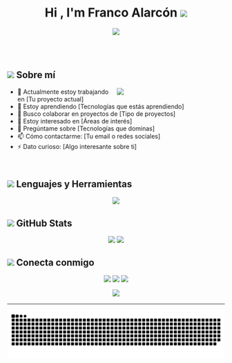 <h1 align="center">Hi , I'm Franco Alarcón <img src="https://media.giphy.com/media/hvRJCLFzcasrR4ia7z/giphy.gif" width="35"></h1>

<p align="center">
  <a href="https://github.com/DenverCoder1/readme-typing-svg"><img src="https://readme-typing-svg.herokuapp.com?font=Time+New+Roman&color=%23C8BE25&size=25&center=true&vCenter=true&width=600&height=100&lines=Desarrollador+Full+Stack;Entusiasta+del+Aprendizaje+Continuo;Amante+de+la+Tecnología;Siempre+buscando+nuevos+desafíos"></a>
</p>

<div align="center">
  <img src="https://komarev.com/ghpvc/?username=tuusuario&style=flat-square&color=blue" alt=""/>
</div>

<br>

## <picture><img src = "https://github.com/7oSkaaa/7oSkaaa/blob/main/Images/about_me.gif?raw=true" width = 50px></picture> Sobre mí

<picture> <img align="right" src="https://github.com/7oSkaaa/7oSkaaa/blob/main/Images/Right_Side.gif?raw=true" width = 250px></picture>

- 🔭 Actualmente estoy trabajando en [Tu proyecto actual]
- 🌱 Estoy aprendiendo [Tecnologías que estás aprendiendo]
- 👯 Busco colaborar en proyectos de [Tipo de proyectos]
- 🤔 Estoy interesado en [Áreas de interés]
- 💬 Pregúntame sobre [Tecnologías que dominas]
- 📫 Cómo contactarme: [Tu email o redes sociales]
- ⚡ Dato curioso: [Algo interesante sobre ti]

<br>

## <picture><img src = "https://github.com/7oSkaaa/7oSkaaa/blob/main/Images/CP_PS.gif?raw=true" width = 50px></picture> Lenguajes y Herramientas

<p align="center">
  <a href="https://skillicons.dev">
    <img src="https://skillicons.dev/icons?i=html,css,js,react,nodejs,express,mongodb,git,github,vscode" />
  </a>
</p>

## <picture><img src = "https://github.com/7oSkaaa/7oSkaaa/blob/main/Images/Statistics.gif?raw=true" width = 50px></picture> GitHub Stats

<p align="center">
  <img height="180em" src="https://github-readme-stats.vercel.app/api?username=tuusuario&show_icons=true&theme=radical" />
  <img height="180em" src="https://github-readme-stats.vercel.app/api/top-langs/?username=tuusuario&theme=radical&layout=compact" />
</p>

## <img src="https://media.giphy.com/media/iY8CRBdQXODJSCERIr/giphy.gif" width="35"> Conecta conmigo
<p align="center">
  <a href="mailto:tuemail@gmail.com"><img src="https://img.shields.io/badge/Gmail-D14836?style=for-the-badge&logo=gmail&logoColor=white"/></a>
  <a href="https://linkedin.com/in/tuusuario"><img src="https://img.shields.io/badge/LinkedIn-0077B5?style=for-the-badge&logo=linkedin&logoColor=white"/></a>
  <a href="https://github.com/tuusuario"><img src="https://img.shields.io/badge/GitHub-100000?style=for-the-badge&logo=github&logoColor=white"/></a>
</p>

<p align="center">
  <img src="https://github-profile-trophy.vercel.app/?username=tuusuario&theme=radical&no-frame=false&no-bg=true" />
</p>

---

<p align="center">
  <img src="https://github.com/Platane/snk/raw/output/github-contribution-grid-snake.svg" alt="snake" />
</p>
